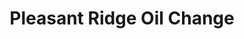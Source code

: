 ---
title: "Pleasant Ridge Oil Change"
url: /pleasant-ridge/pleasant-ridge-oil-change/
shop: Autowerkstatt
---